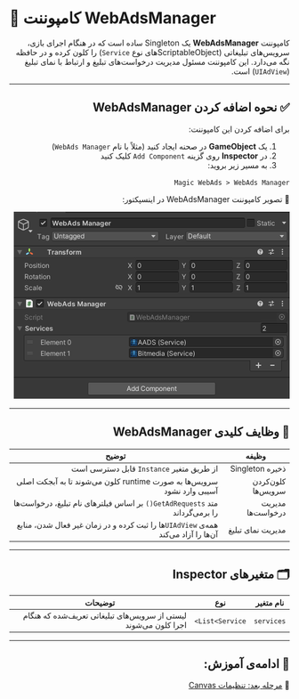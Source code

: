# 🧠 کامپوننت WebAdsManager

<div dir="rtl">

کامپوننت **WebAdsManager** یک Singleton ساده است که در هنگام اجرای بازی، سرویس‌های تبلیغاتی (ScriptableObjectهای نوع `Service`) را کلون کرده و در حافظه نگه می‌دارد. این کامپوننت مسئول مدیریت درخواست‌های تبلیغ و ارتباط با نمای تبلیغ (`UIAdView`) است.

---

## ✅ نحوه اضافه کردن WebAdsManager

برای اضافه کردن این کامپوننت:

1. یک **GameObject** در صحنه ایجاد کنید (مثلاً با نام `WebAds Manager`)
2. در **Inspector** روی گزینه `Add Component` کلیک کنید
3. به مسیر زیر بروید:

```
Magic WebAds > WebAds Manager
```

📸 تصویر کامپوننت WebAdsManager در اینسپکتور:

<p dir="rtl">
<img src="../Images/webadsmanager-inspector.png" alt="WebAdsManager Inspector">
</p>

---

## 🧩 وظایف کلیدی WebAdsManager

| وظیفه | توضیح |
|-------|-------|
| ذخیره Singleton | از طریق متغیر `Instance` قابل دسترسی است |
| کلون‌کردن سرویس‌ها | سرویس‌ها به صورت runtime کلون می‌شوند تا به آبجکت اصلی آسیبی وارد نشود |
| مدیریت درخواست‌ها | متد `GetAdRequests()` بر اساس فیلترهای نام تبلیغ، درخواست‌ها را برمی‌گرداند |
| مدیریت نمای تبلیغ | همه‌ی `UIAdView`ها را ثبت کرده و در زمان غیر فعال شدن، منابع آن‌ها را آزاد می‌کند |

---

## 🗂 متغیرهای Inspector

| نام متغیر | نوع | توضیحات |
|-----------|------|----------|
| `services` | `List<Service>` | لیستی از سرویس‌های تبلیغاتی تعریف‌شده که هنگام اجرا کلون می‌شوند |

---

## 🧩 ادامه‌ی آموزش:
📄 [مرحله بعد: تنظیمات Canvas](canvas-setup.md)

</div>
